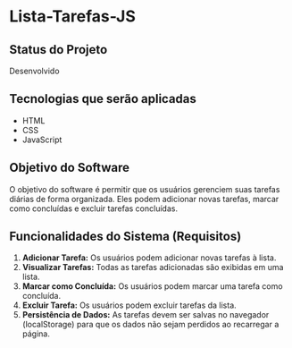 # Lista-Tarefas-JS

## Status do Projeto
Desenvolvido

## Tecnologias que serão aplicadas
- HTML
- CSS
- JavaScript

## Objetivo do Software
O objetivo do software é permitir que os usuários gerenciem suas tarefas diárias de forma organizada. Eles podem adicionar novas tarefas, marcar como concluídas e excluir tarefas concluídas.

## Funcionalidades do Sistema (Requisitos)
1. **Adicionar Tarefa:** Os usuários podem adicionar novas tarefas à lista.
2. **Visualizar Tarefas:** Todas as tarefas adicionadas são exibidas em uma lista.
3. **Marcar como Concluída:** Os usuários podem marcar uma tarefa como concluída.
4. **Excluir Tarefa:** Os usuários podem excluir tarefas da lista.
5. **Persistência de Dados:** As tarefas devem ser salvas no navegador (localStorage) para que os dados não sejam perdidos ao recarregar a página.
